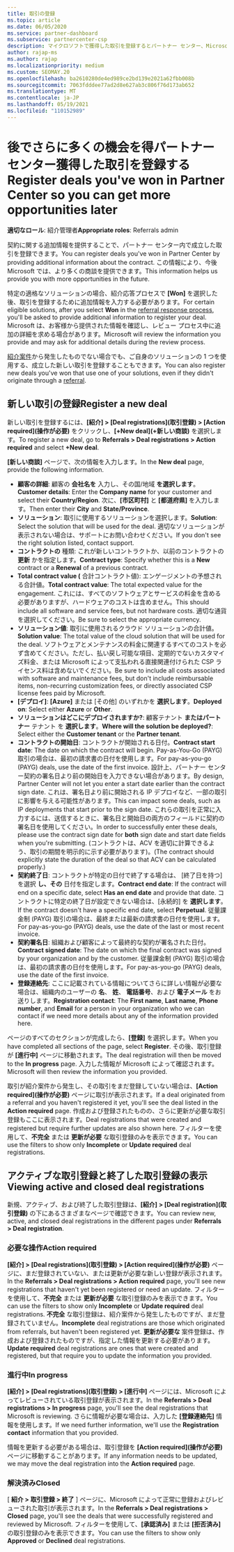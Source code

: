 ```yaml
---
title: 取引の登録
ms.topic: article
ms.date: 06/05/2020
ms.service: partner-dashboard
ms.subservice: partnercenter-csp
description: マイクロソフトで獲得した取引を登録するとパートナー センター、Microsoft が将来より多くの機会を提供するのに役立ちます。
author: rajap-ms
ms.author: rajap
ms.localizationpriority: medium
ms.custom: SEOMAY.20
ms.openlocfilehash: ba2610280de4ed989ce2bd139e2021a62fbb008b
ms.sourcegitcommit: 7063fdddee77ad2d8e627ab3c806f76d173ab652
ms.translationtype: MT
ms.contentlocale: ja-JP
ms.lasthandoff: 05/19/2021
ms.locfileid: "110152989"
---
```

# <a name="register-deals-youve-won-in-partner-center-so-you-can-get-more-opportunities-later"></a><span data-ttu-id="9608f-103">後でさらに多くの機会を得パートナー センター獲得した取引を登録する</span><span class="sxs-lookup"><span data-stu-id="9608f-103">Register deals you've won in Partner Center so you can get more opportunities later</span></span>

<span data-ttu-id="9608f-104">**適切なロール**: 紹介管理者</span><span class="sxs-lookup"><span data-stu-id="9608f-104">**Appropriate roles**: Referrals admin</span></span>

<span data-ttu-id="9608f-105">契約に関する追加情報を提供することで、パートナー センター内で成立した取引を登録できます。</span><span class="sxs-lookup"><span data-stu-id="9608f-105">You can register deals you've won in Partner Center by providing additional information about the contract.</span></span> <span data-ttu-id="9608f-106">この情報により、今後 Microsoft では、より多くの商談を提供できます。</span><span class="sxs-lookup"><span data-stu-id="9608f-106">This information helps us provide you with more opportunities in the future.</span></span>

<span data-ttu-id="9608f-107">特定の適格なソリューションの場合、紹介応答プロセスで [](manage-leads.md) **[Won]** を選択した後、取引を登録するために追加情報を入力する必要があります。</span><span class="sxs-lookup"><span data-stu-id="9608f-107">For certain eligible solutions, after you select **Won** in the [referral response process](manage-leads.md), you'll be asked to provide additional information to register your deal.</span></span> <span data-ttu-id="9608f-108">Microsoft は、お客様から提供された情報を確認し、レビュー プロセス中に追加の詳細を求める場合があります。</span><span class="sxs-lookup"><span data-stu-id="9608f-108">Microsoft will review the information you provide and may ask for additional details during the review process.</span></span>

<span data-ttu-id="9608f-109">[紹介案件](referrals.md)から発生したものでない場合でも、ご自身のソリューションの 1 つを使用する、成立した新しい取引を登録することもできます。</span><span class="sxs-lookup"><span data-stu-id="9608f-109">You can also register new deals you've won that use one of your solutions, even if they didn't originate through a [referral](referrals.md).</span></span> 

## <a name="register-a-new-deal"></a><span data-ttu-id="9608f-110">新しい取引の登録</span><span class="sxs-lookup"><span data-stu-id="9608f-110">Register a new deal</span></span>

<span data-ttu-id="9608f-111">新しい取引を登録するには、**[紹介] > [Deal registrations]\(取引登録\) > [Action required]\(操作が必要\)** をクリックし、**[+New deal]\(+新しい商談\)** を選択します。</span><span class="sxs-lookup"><span data-stu-id="9608f-111">To register a new deal, go to **Referrals > Deal registrations > Action required** and select **+New deal**.</span></span>

<span data-ttu-id="9608f-112">**[新しい商談]** ページで、次の情報を入力します。</span><span class="sxs-lookup"><span data-stu-id="9608f-112">In the **New deal** page, provide the following information.</span></span>

- <span data-ttu-id="9608f-113">**顧客の詳細**: 顧客の **会社名を** 入力し、その国/地域 **を選択します**。</span><span class="sxs-lookup"><span data-stu-id="9608f-113">**Customer details**: Enter the **Company name** for your customer and select their **Country/Region**.</span></span> <span data-ttu-id="9608f-114">次に、**[市区町村]** と **[都道府県]** を入力します。</span><span class="sxs-lookup"><span data-stu-id="9608f-114">Then enter their **City** and **State/Province**.</span></span>
- <span data-ttu-id="9608f-115">**ソリューション**: 取引に使用するソリューションを選択します。</span><span class="sxs-lookup"><span data-stu-id="9608f-115">**Solution**: Select the solution that will be used for the deal.</span></span> <span data-ttu-id="9608f-116">適切なソリューションが表示されない場合は、サポートにお問い合わせください。</span><span class="sxs-lookup"><span data-stu-id="9608f-116">If you don't see the right solution listed, contact support.</span></span>
- <span data-ttu-id="9608f-117">**コントラクトの** 種類: これが新しいコントラクトか、以前のコントラクトの **更新** かを指定します。</span><span class="sxs-lookup"><span data-stu-id="9608f-117">**Contract type**: Specify whether this is a **New** contract or a **Renewal** of a previous contract.</span></span>
- <span data-ttu-id="9608f-118">**Total contract value (** 合計コントラクト値): エンゲージメントの予想される合計値。</span><span class="sxs-lookup"><span data-stu-id="9608f-118">**Total contract value**: The total expected value for the engagement.</span></span> <span data-ttu-id="9608f-119">これには、すべてのソフトウェアとサービスの料金を含める必要がありますが、ハードウェアのコストは含めません。</span><span class="sxs-lookup"><span data-stu-id="9608f-119">This should include all software and service fees, but not hardware costs.</span></span> <span data-ttu-id="9608f-120">適切な通貨を選択してください。</span><span class="sxs-lookup"><span data-stu-id="9608f-120">Be sure to select the appropriate currency.</span></span>
- <span data-ttu-id="9608f-121">**ソリューション値**: 取引に使用されるクラウド ソリューションの合計値。</span><span class="sxs-lookup"><span data-stu-id="9608f-121">**Solution value**: The total value of the cloud solution that will be used for the deal.</span></span> <span data-ttu-id="9608f-122">ソフトウェアとメンテナンスの料金に関連するすべてのコストを必ず含めてください。ただし、払い戻し可能な項目、定期的でないカスタマイズ料金、または Microsoft によって支払われる直接関連付けられた CSP ライセンス料は含めないでください。</span><span class="sxs-lookup"><span data-stu-id="9608f-122">Be sure to include all costs associated with software and maintenance fees, but don't include reimbursable items, non-recurring customization fees, or directly associated CSP license fees paid by Microsoft.</span></span>
- <span data-ttu-id="9608f-123">**[デプロイ]**: **[Azure]** または [その他] のいずれかを **選択します**。</span><span class="sxs-lookup"><span data-stu-id="9608f-123">**Deployed on**: Select either **Azure** or **Other**.</span></span>
- <span data-ttu-id="9608f-124">**ソリューションはどこにデプロイされますか?**: 顧客テナント **またはパートナー** テナント を **選択します**。</span><span class="sxs-lookup"><span data-stu-id="9608f-124">**Where will the solution be deployed?**: Select either the **Customer tenant** or the **Partner tenant**.</span></span>
- <span data-ttu-id="9608f-125">**コントラクトの開始日**: コントラクトが開始される日付。</span><span class="sxs-lookup"><span data-stu-id="9608f-125">**Contract start date**: The date on which the contract will begin.</span></span> <span data-ttu-id="9608f-126">Pay-as-You-Go (PAYG) 取引の場合は、最初の請求書の日付を使用します。</span><span class="sxs-lookup"><span data-stu-id="9608f-126">For pay-as-you-go (PAYG) deals, use the date of the first invoice.</span></span> <span data-ttu-id="9608f-127">設計上、パートナー センター契約の署名日より前の開始日を入力できない場合があります。</span><span class="sxs-lookup"><span data-stu-id="9608f-127">By design, Partner Center will not let you enter a start date earlier than the contract sign date.</span></span> <span data-ttu-id="9608f-128">これは、署名日より前に開始される IP デプロイなど、一部の取引に影響を与える可能性があります。</span><span class="sxs-lookup"><span data-stu-id="9608f-128">This can impact some deals, such as IP deployments that start prior to the sign date.</span></span> <span data-ttu-id="9608f-129">これらの取引を正常に入力するには、送信するときに、署名日と開始日の両方のフィールドに契約の署名日を使用してください。</span><span class="sxs-lookup"><span data-stu-id="9608f-129">In order to successfully enter these deals, please use the contract sign date for **both** sign date and start date fields when you're submitting.</span></span> <span data-ttu-id="9608f-130">(コントラクトは、ACV を適切に計算できるよう、取引の期間を明示的に示す必要があります)。</span><span class="sxs-lookup"><span data-stu-id="9608f-130">(The contract should explicitly state the duration of the deal so that ACV can be calculated properly.)</span></span>
- <span data-ttu-id="9608f-131">**契約終了日**: コントラクトが特定の日付で終了する場合は、 [終了日を持つ] を選択 **し、その** 日付を指定します。</span><span class="sxs-lookup"><span data-stu-id="9608f-131">**Contract end date**: If the contract will end on a specific date, select **Has an end date** and provide that date.</span></span> <span data-ttu-id="9608f-132">コントラクトに特定の終了日が設定できない場合は、[永続的] を **選択します**。</span><span class="sxs-lookup"><span data-stu-id="9608f-132">If the contract doesn't have a specific end date, select **Perpetual**.</span></span> <span data-ttu-id="9608f-133">従量課金制 (PAYG) 取引の場合は、最終または最新の請求書の日付を使用します。</span><span class="sxs-lookup"><span data-stu-id="9608f-133">For pay-as-you-go (PAYG) deals, use the date of the last or most recent invoice.</span></span>
- <span data-ttu-id="9608f-134">**契約署名日**: 組織および顧客によって最終的な契約が署名された日付。</span><span class="sxs-lookup"><span data-stu-id="9608f-134">**Contract signed date**: The date on which the final contract was signed by your organization and by the customer.</span></span> <span data-ttu-id="9608f-135">従量課金制 (PAYG) 取引の場合は、最初の請求書の日付を使用します。</span><span class="sxs-lookup"><span data-stu-id="9608f-135">For pay-as-you-go (PAYG) deals, use the date of the first invoice.</span></span>
- <span data-ttu-id="9608f-136">**登録連絡先**: ここに記載されている情報についてさらに詳しい情報が必要な場合は、組織内のユーザーの **名**、 **姓**、 **電話番号**、および **電子メール** をお送りします。</span><span class="sxs-lookup"><span data-stu-id="9608f-136">**Registration contact**: The **First name**, **Last name**, **Phone number**, and **Email** for a person in your organization who we can contact if we need more details about any of the information provided here.</span></span>

<span data-ttu-id="9608f-137">ページのすべてのセクションが完成したら、**[登録]** を選択します。</span><span class="sxs-lookup"><span data-stu-id="9608f-137">When you have completed all sections of the page, select **Register**.</span></span> <span data-ttu-id="9608f-138">その後、取引登録が **[進行中]** ページに移動されます。</span><span class="sxs-lookup"><span data-stu-id="9608f-138">The deal registration will then be moved to the **In progress** page.</span></span> <span data-ttu-id="9608f-139">入力した情報が Microsoft によって確認されます。</span><span class="sxs-lookup"><span data-stu-id="9608f-139">Microsoft will then review the information you provided.</span></span>

<span data-ttu-id="9608f-140">取引が紹介案件から発生し、その取引をまだ登録していない場合は、**[Action required]\(操作が必要\)** ページに取引が表示されます。</span><span class="sxs-lookup"><span data-stu-id="9608f-140">If a deal originated from a referral and you haven't registered it yet, you'll see the deal listed in the **Action required** page.</span></span> <span data-ttu-id="9608f-141">作成および登録されたものの、さらに更新が必要な取引登録もここに表示されます。</span><span class="sxs-lookup"><span data-stu-id="9608f-141">Deal registrations that were created and registered but require further updates are also shown here.</span></span> <span data-ttu-id="9608f-142">フィルターを使用して、**不完全** または **更新が必要** な取引登録のみを表示できます。</span><span class="sxs-lookup"><span data-stu-id="9608f-142">You can use the filters to show only **Incomplete** or **Update required** deal registrations.</span></span>

## <a name="viewing-active-and-closed-deal-registrations"></a><span data-ttu-id="9608f-143">アクティブな取引登録と終了した取引登録の表示</span><span class="sxs-lookup"><span data-stu-id="9608f-143">Viewing active and closed deal registrations</span></span>

<span data-ttu-id="9608f-144">新規、アクティブ、および終了した取引登録は、**[紹介] > [Deal registration]\(取引登録\)** の下にあるさまざまなページで確認できます。</span><span class="sxs-lookup"><span data-stu-id="9608f-144">You can review new, active, and closed deal registrations in the different pages under **Referrals > Deal registration**.</span></span>

### <a name="action-required"></a><span data-ttu-id="9608f-145">必要な操作</span><span class="sxs-lookup"><span data-stu-id="9608f-145">Action required</span></span>

<span data-ttu-id="9608f-146">**[紹介] > [Deal registrations]\(取引登録\) > [Action required]\(操作が必要\)** ページに、まだ登録されていない、または更新が必要な新しい登録が表示されます。</span><span class="sxs-lookup"><span data-stu-id="9608f-146">In the **Referrals > Deal registrations > Action required** page, you'll see new registrations that haven't yet been registered or need an update.</span></span> <span data-ttu-id="9608f-147">フィルターを使用して、**不完全** または **更新が必要** な取引登録のみを表示できます。</span><span class="sxs-lookup"><span data-stu-id="9608f-147">You can use the filters to show only **Incomplete** or **Update required** deal registrations.</span></span> <span data-ttu-id="9608f-148">**不完全** な取引登録は、紹介案件から発生したものですが、まだ登録されていません。</span><span class="sxs-lookup"><span data-stu-id="9608f-148">**Incomplete** deal registrations are those which originated from referrals, but haven't been registered yet.</span></span> <span data-ttu-id="9608f-149">**更新が必要な** 案件登録は、作成および登録されたものですが、指定した情報を更新する必要があります。</span><span class="sxs-lookup"><span data-stu-id="9608f-149">**Update required** deal registrations are ones that were created and registered, but that require you to update the information you provided.</span></span>

### <a name="in-progress"></a><span data-ttu-id="9608f-150">進行中</span><span class="sxs-lookup"><span data-stu-id="9608f-150">In progress</span></span>

<span data-ttu-id="9608f-151">**[紹介] > [Deal registrations]\(取引登録\) > [進行中]** ページには、Microsoft によってレビューされている取引登録が表示されます。</span><span class="sxs-lookup"><span data-stu-id="9608f-151">In the **Referrals > Deal registrations > In progress** page, you'll see the deal registrations that Microsoft is reviewing.</span></span> <span data-ttu-id="9608f-152">さらに情報が必要な場合は、入力した **[登録連絡先]** 情報を使用します。</span><span class="sxs-lookup"><span data-stu-id="9608f-152">If we need further information, we'll use the **Registration contact** information that you provided.</span></span>

<span data-ttu-id="9608f-153">情報を更新する必要がある場合は、取引登録を **[Action required]\(操作が必要\)** ページに移動することがあります。</span><span class="sxs-lookup"><span data-stu-id="9608f-153">If any information needs to be updated, we may move the deal registration into the **Action required** page.</span></span>

### <a name="closed"></a><span data-ttu-id="9608f-154">解決済み</span><span class="sxs-lookup"><span data-stu-id="9608f-154">Closed</span></span>

<span data-ttu-id="9608f-155">[ **紹介 > 取引登録 > 終了** ] ページに、Microsoft によって正常に登録およびレビューされた取引が表示されます。</span><span class="sxs-lookup"><span data-stu-id="9608f-155">In the **Referrals > Deal registrations > Closed** page, you'll see the deals that were successfully registered and reviewed by Microsoft.</span></span> <span data-ttu-id="9608f-156">フィルターを使用して、**[承認済み]** または **[拒否済み]** の取引登録のみを表示できます。</span><span class="sxs-lookup"><span data-stu-id="9608f-156">You can use the filters to show only **Approved** or **Declined** deal registrations.</span></span>
